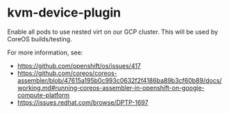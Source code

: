 kvm-device-plugin
====

Enable all pods to use nested virt on our GCP cluster.  This will be used
by CoreOS builds/testing.

For more information, see:

- https://github.com/openshift/os/issues/417
- https://github.com/coreos/coreos-assembler/blob/47615a195b0c993c0632f2f4186ba89b3cf60b89/docs/working.md#running-coreos-assembler-in-openshift-on-google-compute-platform
- https://issues.redhat.com/browse/DPTP-1697
